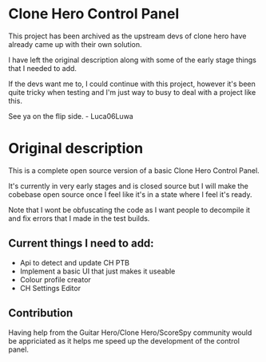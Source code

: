 # Clone Hero Control Panel

This project has been archived as the upstream devs of clone hero have already came up with their own solution.

I have left the original description along with some of the early stage things that I needed to add.

If the devs want me to, I could continue with this project, however it's been quite tricky when testing and I'm just way to busy to deal with a project like this.

See ya on the flip side. - Luca06Luwa

# Original description

This is a complete open source version of a basic Clone Hero Control Panel.

It's currently in very early stages and is closed source but I will make the cobebase open source once I feel like it's in a state where I feel it's ready.

Note that I wont be obfuscating the code as I want people to decompile it and fix errors that I made in the test builds.

Current things I need to add:
---
- Api to detect and update CH PTB
- Implement a basic UI that just makes it useable
- Colour profile creator
- CH Settings Editor

Contribution
---
Having help from the Guitar Hero/Clone Hero/ScoreSpy community would be appriciated as it helps me speed up the development of the control panel.
